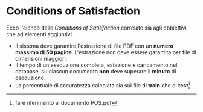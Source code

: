 # Conditions of Satisfaction
Ecco l'elenco delle _Conditions of Satisfaction_ correlate sia agli obbiettivi che ad elementi aggiuntivi

- Il sistema deve garantire l'estrazione di file PDF con un **numero massimo di 50 pagine**. L'estrazione non deve essere garantita per file di dimensioni maggiori.
- Il tempo di un esecuzione completa, estazione e caricamento nel database, su ciascun documento **non** deve superare il **minuto** di esecuzione.
- La percentuale di accuratezza calcolata sia sui file di **train** che di **test**[^1]


[^1]: fare riferimento al documento POS.pdf